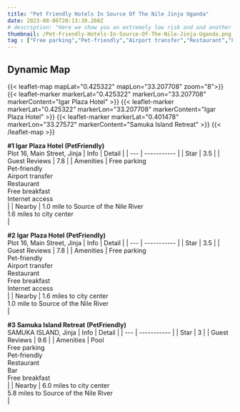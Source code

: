```yaml
---
title: "Pet Friendly Hotels In Source Of The Nile Jinja Uganda"
date: 2023-08-06T20:13:39.260Z
# description: "Here we show you an extremely low risk and and another medium risk approach to earn passive income "
thumbnail: /Pet-Friendly-Hotels-In-Source-Of-The-Nile-Jinja-Uganda.png
tag : ["Free parking","Pet-friendly","Airport transfer","Restaurant","Free breakfast","Internet access","Pool","Bar"]
---
```


## Dynamic Map
{{< leaflet-map  mapLat="0.425322" mapLon="33.207708" zoom="8">}}
    {{< leaflet-marker markerLat="0.425322" markerLon="33.207708" markerContent="Igar Plaza Hotel" >}}
    {{< leaflet-marker markerLat="0.425322" markerLon="33.207708" markerContent="Igar Plaza Hotel" >}}
    {{< leaflet-marker markerLat="0.401478" markerLon="33.27572" markerContent="Samuka Island Retreat" >}}
{{< /leaflet-map >}}


**#1 Igar Plaza Hotel (PetFriendly)**<br>Plot 16, Main Street, Jinja
| Info | Detail |
| --- | ----------- |
| Star | 3.5 |
| Guest Reviews | 7.8 |
| Amenities | Free parking<br>Pet-friendly<br>Airport transfer<br>Restaurant<br>Free breakfast<br>Internet access<br> |
| Nearby | 1.0 mile to Source of the Nile River<br>1.6 miles to city center<br> |

**#2 Igar Plaza Hotel (PetFriendly)**<br>Plot 16, Main Street, Jinja
| Info | Detail |
| --- | ----------- |
| Star | 3.5 |
| Guest Reviews | 7.8 |
| Amenities | Free parking<br>Pet-friendly<br>Airport transfer<br>Restaurant<br>Free breakfast<br>Internet access<br> |
| Nearby | 1.6 miles to city center<br>1.0 mile to Source of the Nile River<br> |

**#3 Samuka Island Retreat (PetFriendly)**<br>SAMUKA ISLAND, Jinja
| Info | Detail |
| --- | ----------- |
| Star | 3 |
| Guest Reviews | 9.6 |
| Amenities | Pool<br>Free parking<br>Pet-friendly<br>Restaurant<br>Bar<br>Free breakfast<br> |
| Nearby | 6.0 miles to city center<br>5.8 miles to Source of the Nile River<br> |

